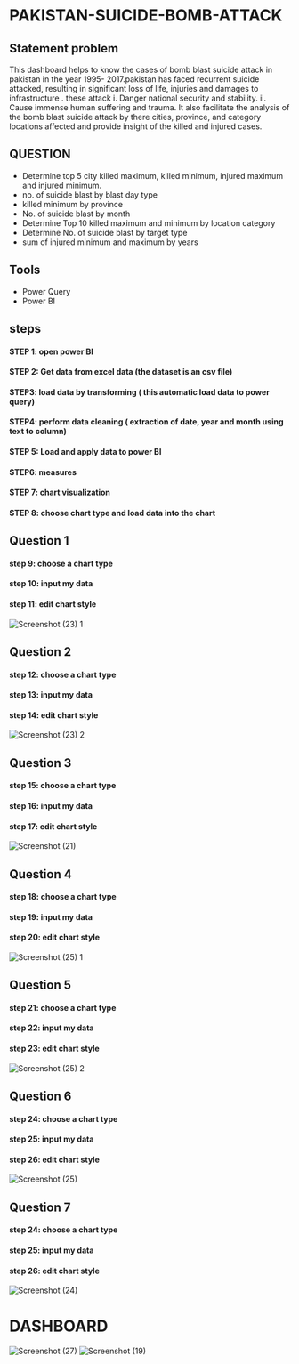 # PAKISTAN-SUICIDE-BOMB-ATTACK 

## Statement problem
This dashboard helps to know the cases of bomb blast suicide attack in pakistan in the year 1995- 2017.pakistan has faced recurrent suicide attacked, resulting in significant loss of life, injuries and damages to infrastructure . these attack 
i.	Danger national security and stability.
ii.	Cause immense human suffering and trauma.
It also facilitate the analysis of the bomb blast suicide attack by there cities, province, and category locations affected and provide insight of the killed and injured cases.

## QUESTION
* Determine top 5 city killed maximum, killed minimum, injured maximum and injured minimum.
* no. of suicide blast by blast day type
* killed minimum by province 
*  No. of suicide blast by month
* Determine Top 10 killed maximum and minimum by location category
* Determine No. of suicide blast by target type
* sum of injured minimum and maximum by years

## Tools
*  Power Query
 * Power BI
## steps 
#### STEP 1:  open power BI
#### STEP 2: Get data from excel data (the dataset is an csv file)
#### STEP3:  load data by transforming ( this automatic load data to power query)
#### STEP4: perform data cleaning ( extraction of date, year and month using text to column)
#### STEP 5: Load and apply data to power BI
#### STEP6:  measures
#### STEP 7: chart visualization
#### STEP 8:  choose chart type and load data into the chart

## Question 1
#### step 9: choose a chart type
#### step 10:  input my data 
#### step 11: edit chart style

![Screenshot (23) 1](https://github.com/user-attachments/assets/ca4247cf-3a8d-4d43-9f31-506782215f65)


## Question 2

#### step 12: choose a chart type
#### step 13:  input my data 
#### step 14: edit chart style
![Screenshot (23) 2](https://github.com/user-attachments/assets/b5632073-277d-44d9-863a-d99f0fe2bd68)


## Question 3

#### step 15: choose a chart type
#### step 16:  input my data 
#### step 17: edit chart style
![Screenshot (21)](https://github.com/user-attachments/assets/35f1803f-7d7a-41ee-8bb4-45d70113b416)

## Question 4                       

#### step 18: choose a chart type
#### step 19:  input my data 
#### step 20: edit chart style
![Screenshot (25) 1](https://github.com/user-attachments/assets/66e9134d-b740-451f-b41a-4d3cd12f2ee1)


## Question 5

#### step 21: choose a chart type
#### step 22:  input my data 
#### step 23: edit chart style
![Screenshot (25) 2](https://github.com/user-attachments/assets/d9fa2e53-28ad-47a8-86c6-b1ba2ef9ca79)


## Question 6

#### step 24: choose a chart type
#### step 25:  input my data 
#### step 26: edit chart style

![Screenshot (25)](https://github.com/user-attachments/assets/979cf1fb-4e46-4f75-befc-84d13ea0ce48)


## Question 7

#### step 24: choose a chart type
#### step 25:  input my data 
#### step 26: edit chart style
![Screenshot (24)](https://github.com/user-attachments/assets/afaa2cb4-a81a-4ce6-9103-bad6081a337e)

# DASHBOARD 

![Screenshot (27)](https://github.com/user-attachments/assets/58b0ba47-cab7-4b80-a23c-dc143df377c9)
![Screenshot (19)](https://github.com/user-attachments/assets/2739bc6a-3f6d-4c5a-9ab3-a8d7a7fa11e9)


